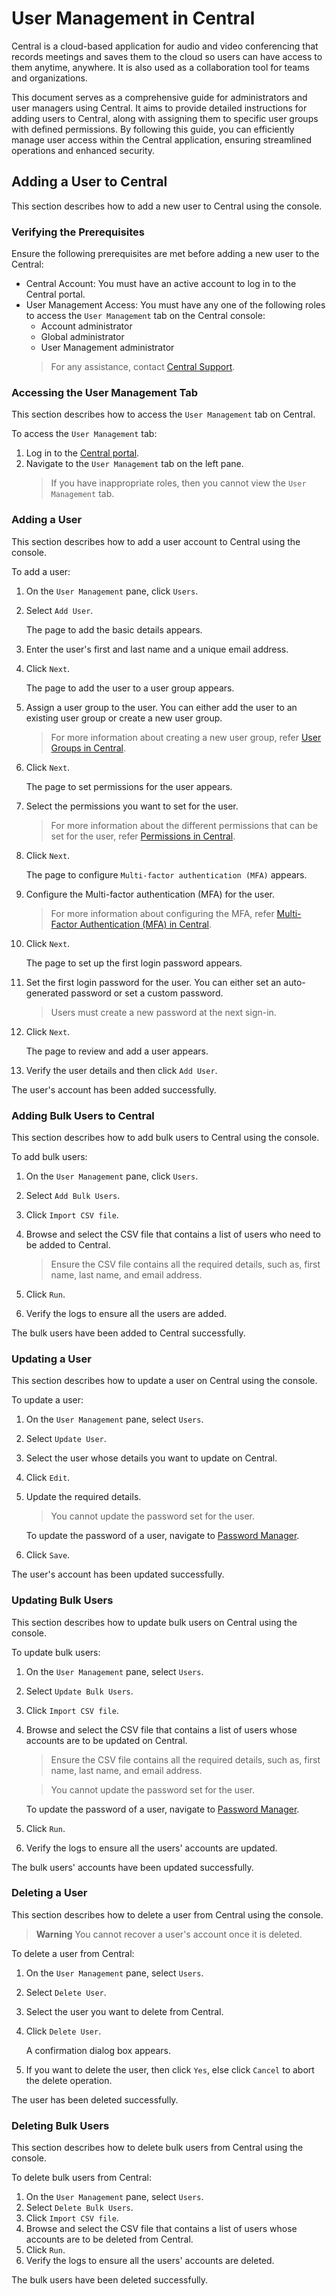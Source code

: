 # User Management in Central

Central is a cloud-based application for audio and video conferencing that records meetings and saves them to the cloud so users can have access to them anytime, anywhere. It is also used as a collaboration tool for teams and organizations.

This document serves as a comprehensive guide for administrators and user managers using Central. It aims to provide detailed instructions for adding users to Central, along with assigning them to specific user groups with defined permissions. By following this guide, you can efficiently manage user access within the Central application, ensuring streamlined operations and enhanced security.

## Adding a User to Central

This section describes how to add a new user to Central using the console.

### Verifying the Prerequisites 

Ensure the following prerequisites are met before adding a new user to the Central:

* Central Account: You must have an active account to log in to the Central portal.
* User Management Access: You must have any one of the following roles to access the `User Management` tab on the Central console:
    * Account administrator
    * Global administrator
    * User Management administrator
  > For any assistance, contact [Central Support](http://centrl.support.com).

### Accessing the User Management Tab

This section describes how to access the `User Management` tab on Central.

To access the `User Management` tab:

1. Log in to the [Central portal](https://central.portal.com).
2. Navigate to the `User Management` tab on the left pane.
      > If you have inappropriate roles, then you cannot view the `User Management` tab.

### Adding a User 

This section describes how to add a user account to Central using the console.

To add a user:

1. On the `User Management` pane, click `Users`.
   
2. Select `Add User`.

   The page to add the basic details appears.
   
3. Enter the user's first and last name and a unique email address.

4. Click `Next`.

   The page to add the user to a user group appears.
   
5. Assign a user group to the user.
   You can either add the user to an existing user group or create a new user group.
   
   > For more information about creating a new user group, refer [User Groups in Central](https://github.com/himanibirhade/Central-User-Management/blob/fc5b13fb0e6bffcad2b559c4806f60f0824f25e9/user_groups_in_central.md).
   
6. Click `Next`.

   The page to set permissions for the user appears.

7. Select the permissions you want to set for the user.

   > For more information about the different permissions that can be set for the user, refer [Permissions in Central](https://github.com/himanibirhade/Central-User-Management/blob/9d057b6beae8fde838c25bb36bbdc5f43e24f129/permissions_in_central.md).

8. Click `Next`.

     The page to configure `Multi-factor authentication (MFA)` appears.
   
9. Configure the Multi-factor authentication (MFA) for the user.

   > For more information about configuring the MFA, refer [Multi-Factor Authentication (MFA) in Central](https://github.com/himanibirhade/Central-User-Management/blob/46ba08da270b6598bc6058928af8acf0aacdd16b/mfa_in_central.md).
    
10. Click `Next`.

      The page to set up the first login password appears.
   
11. Set the first login password for the user. You can either set an auto-generated password or set a custom password.

      > Users must create a new password at the next sign-in.

12. Click `Next`.

      The page to review and add a user appears.
   
13. Verify the user details and then click `Add User`.
  
The user's account has been added successfully.

### Adding Bulk Users to Central

This section describes how to add bulk users to Central using the console.

To add bulk users:

1. On the `User Management` pane, click `Users`.
   
2. Select `Add Bulk Users`.
3. Click `Import CSV file`.
4. Browse and select the CSV file that contains a list of users who need to be added to Central.
      > Ensure the CSV file contains all the required details, such as, first name, last name, and email address.

5. Click `Run`.
6. Verify the logs to ensure all the users are added.

The bulk users have been added to Central successfully.

### Updating a User

This section describes how to update a user on Central using the console.

To update a user:

1. On the `User Management` pane, select `Users`.
2. Select `Update User`.
3. Select the user whose details you want to update on Central.
4. Click `Edit`.
5. Update the required details.
   > You cannot update the password set for the user.

      To update the password of a user, navigate to [Password Manager](https://central.passwordmanager.com).
7. Click `Save`.

The user's account has been updated successfully.

### Updating Bulk Users

This section describes how to update bulk users on Central using the console.

To update bulk users:

1. On the `User Management` pane, select `Users`.
2. Select `Update Bulk Users`.
3. Click `Import CSV file`.
4. Browse and select the CSV file that contains a list of users whose accounts are to be updated on Central.
      > Ensure the CSV file contains all the required details, such as, first name, last name, and email address.

     > You cannot update the password set for the user.

      To update the password of a user, navigate to [Password Manager](https://central.passwordmanager.com).

6. Click `Run`.
7. Verify the logs to ensure all the users' accounts are updated.

The bulk users' accounts have been updated successfully.

### Deleting a User

This section describes how to delete a user from Central using the console.

> **Warning**
  You cannot recover a user's account once it is deleted.

To delete a user from Central:

1. On the `User Management` pane, select `Users`.
2. Select `Delete User`.
3. Select the user you want to delete from Central.
4. Click `Delete User`.
   
   A confirmation dialog box appears.

5. If you want to delete the user, then click `Yes`, else click `Cancel` to abort the delete operation.

The user has been deleted successfully.

### Deleting Bulk Users

This section describes how to delete bulk users from Central using the console.

To delete bulk users from Central:

1. On the `User Management` pane, select `Users`.
2. Select `Delete Bulk Users`.
3. Click `Import CSV file`.
4. Browse and select the CSV file that contains a list of users whose accounts are to be deleted from Central.
6. Click `Run`.
7. Verify the logs to ensure all the users' accounts are deleted.

The bulk users have been deleted successfully.












